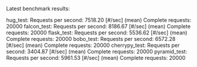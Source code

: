 Latest benchmark results:

hug_test:
        Requests per second:    7518.20 [#/sec] (mean)
        Complete requests:      20000
falcon_test:
        Requests per second:    8186.67 [#/sec] (mean)
        Complete requests:      20000
flask_test:
        Requests per second:    5536.62 [#/sec] (mean)
        Complete requests:      20000
bobo_test:
        Requests per second:    6572.28 [#/sec] (mean)
        Complete requests:      20000
cherrypy_test:
        Requests per second:    3404.87 [#/sec] (mean)
        Complete requests:      20000
pyramid_test:
        Requests per second:    5961.53 [#/sec] (mean)
        Complete requests:      20000

